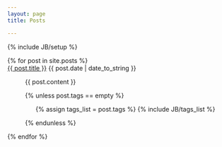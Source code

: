 ```yaml
---
layout: page
title: Posts

---
```

{% include JB/setup %}

<dl class="posts">
  {% for post in site.posts %}
    <dt><div><a href="{{ BASE_PATH }}{{ post.url }}">{{ post.title }}</a>
    <span>{{ post.date | date_to_string }}</span>
    </div></dt><dd><p>{{ post.content }}</p>
    <p>
    {% unless post.tags == empty %}
      <ul class="tag_box">
      {% assign tags_list = post.tags %}
      {% include JB/tags_list %}
      </ul>
    {% endunless %}
    </p></dd>
  {% endfor %}
</dl>




